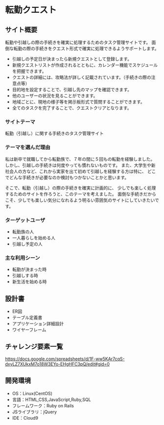 # 転勤クエスト

## サイト概要
転勤や引越しの際の手続きを確実に処理するためのタスク管理サイトです。
面倒な転勤の際の手続きをクエスト形式で確実に処理できるようサポートします。
- 引越しの予定日が決まったら新規クエストとして登録します。
- 新規クエストリストが作成されるとともに、カレンダー機能でスケジュールを把握できます。
- クエストの詳細には、攻略法が詳しく記載されています。（手続きの際の注意点等）
- 目的地を設定することで、引越し先のマップを確認できます。
- 他のユーザーの状況を見ることができます。
- 地域ごとに、現地の様子等を掲示板形式で質問することができます。
- 全てのタスクを完了することで、クエストクリアとなります。

### サイトテーマ
転勤（引越し）に関する手続きのタスク管理サイト

### テーマを選んだ理由
私は新卒で就職してから転勤族で、７年の間に５回もの転勤を経験しました。
しかし、引越しの手続きは何度やっても慣れないものです。
また、大学生や新社会人の方など、これから実家を出て初めて引越しを経験する方は特に、
どこでどんな手続きが必要なのか検討もつかないことかと思います。

そこで、転勤（引越し）の際の手続きを確実に計画的に、
少しでも楽しく処理するためのサイトを作ろうと、このテーマを考えました。
面倒な手続きだからこそ、少しでも楽しい気分になれるよう明るい雰囲気のサイトにしていきたいです。

### ターゲットユーザ
- 転勤族の人
- 一人暮らしを始める人
- 引越し予定の人

### 主な利用シーン
- 転勤が決まった時
- 引越しする時
- 新生活を始める時

## 設計書
- ER図
- テーブル定義書
- アプリケーション詳細設計
- ワイヤーフレーム

## チャレンジ要素一覧
<https://docs.google.com/spreadsheets/d/1F-ww5KAr7cqS-dxyLZ7XUkxM7o18W3EYo-EHgHFC3pQ/edit#gid=0>

## 開発環境
- OS：Linux(CentOS)
- 言語：HTML,CSS,JavaScript,Ruby,SQL
- フレームワーク：Ruby on Rails
- JSライブラリ：jQuery
- IDE：Cloud9
